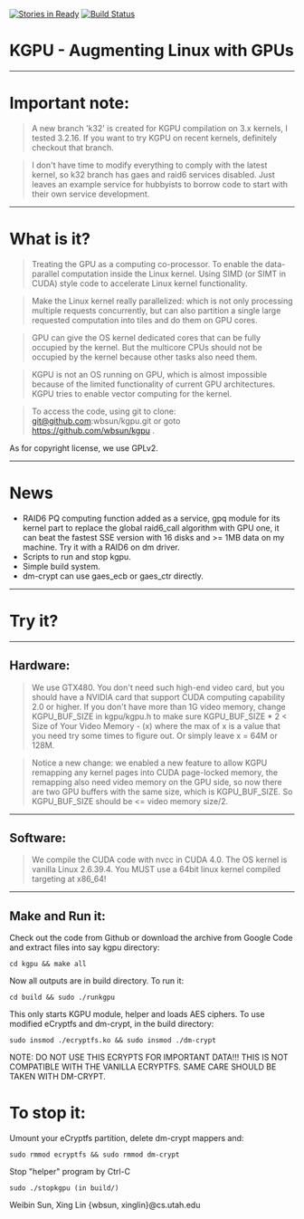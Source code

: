 [![Stories in Ready](https://badge.waffle.io/rodrigosiqueira/kgpu_fga.png?label=ready&title=Ready)](https://waffle.io/rodrigosiqueira/kgpu_fga)
[![Build Status](https://travis-ci.org/rodrigosiqueira/kgpu_fga.svg?branch=travis)](https://travis-ci.org/rodrigosiqueira/kgpu_fga)

# KGPU - Augmenting Linux with GPUs

----
# Important note:

> A new branch 'k32' is created for KGPU compilation on 3.x kernels,
I tested 3.2.16. If you want to try KGPU on recent kernels, definitely
checkout that branch.

> I don't have time to modify everything to comply with the latest kernel,
so k32 branch has gaes and raid6 services disabled. Just leaves an
example service for hubbyists to borrow code to start with their own
service development.

----
# What is it?

> Treating the GPU as a computing co-processor. To enable the
data-parallel computation inside the Linux kernel. Using SIMD (or
SIMT in CUDA) style code to accelerate Linux kernel
functionality.

> Make the Linux kernel really parallelized: which is not only
processing multiple requests concurrently, but can also partition
a single large requested computation into tiles and do them on
GPU cores.

> GPU can give the OS kernel dedicated cores that can be fully
occupied by the kernel. But the multicore CPUs should not be
occupied by the kernel because other tasks also need them.

> KGPU is not an OS running on GPU, which is almost impossible
because of the limited functionality of current GPU
architectures. KGPU tries to enable vector computing for the
kernel.

> To access the code, using git to clone:
git@github.com:wbsun/kgpu.git or goto
https://github.com/wbsun/kgpu .

As for copyright license, we use GPLv2.

----
# News
* RAID6 PQ computing function added as a service, gpq module
  for its kernel part to replace the global raid6_call
  algorithm with GPU one, it can beat the fastest SSE version
  with 16 disks and >= 1MB data on my machine. Try it with a
  RAID6 on dm driver.
* Scripts to run and stop kgpu.
* Simple build system.
* dm-crypt can use gaes_ecb or gaes_ctr directly.

----
# Try it?

----
## Hardware:

> We use GTX480. You don't need such high-end video
card, but you should have a NVIDIA card that support CUDA
computing capability 2.0 or higher.  If you don't have more
than 1G video memory, change KGPU_BUF_SIZE in kgpu/kgpu.h to
make sure KGPU_BUF_SIZE * 2 < Size of Your Video
Memory - (x) where the max of x is a value that you need try
some times to figure out. Or simply leave x = 64M or 128M.

> Notice a new change: we enabled a new feature to allow
KGPU remapping any kernel pages into CUDA page-locked
memory, the remapping also need video memory on the GPU
side, so now there are two GPU buffers with the same size,
which is KGPU_BUF_SIZE. So KGPU_BUF_SIZE should be <=
video memory size/2.

----
## Software:

> We compile the CUDA code with nvcc in CUDA 4.0. The OS
kernel is vanilla Linux 2.6.39.4. You MUST use a 64bit linux
kernel compiled targeting at x86_64!

----
## Make and Run it:

Check out the code from Github or download the
archive from Google Code and extract files into say kgpu
directory:

```
cd kgpu && make all
```

Now all outputs are in build directory. To run it:

```
cd build && sudo ./runkgpu
```

This only starts KGPU module, helper and loads AES ciphers.
To use modified eCryptfs and dm-crypt, in the build directory:

```
sudo insmod ./ecryptfs.ko && sudo insmod ./dm-crypt
```

NOTE: DO NOT USE THIS ECRYPTS FOR IMPORTANT DATA!!!
      THIS IS NOT COMPATIBLE WITH THE VANILLA ECRYPTFS.
      SAME CARE SHOULD BE TAKEN WITH DM-CRYPT.

# To stop it:

Umount your eCryptfs partition, delete dm-crypt mappers and:

```
sudo rmmod ecryptfs && sudo rmmod dm-crypt
```

Stop "helper" program by Ctrl-C

```
sudo ./stopkgpu (in build/)
```


Weibin Sun, Xing Lin
{wbsun, xinglin}@cs.utah.edu
